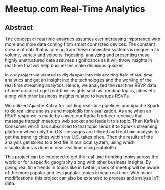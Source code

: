 # Meetup.com Real-Time Analytics #

## Abstract ##

The concept of real time analytics assumes ever increasing importance with more and more data coming from smart connected devices. The constant stream of data that is coming from these connected systems is unique in its volume, variety and velocity. Ingesting, analyzing and presenting these highly unstructured data assumes significance as it will throw insights in real time that will help businesses make decisions quicker.

In our project we wanted to dig deeper into this exciting field of real time analytics and get an insight into the technologies and the working of the real time streaming analytics. Hence, we analyzed the real time RSVP data of meetup.com to get real-time insights such as trending topics, cities etc. along with other business insights related to Meetups RSVPs. 

We utilized Apache Kafka for building real-time pipelines and Apache Spark to do real-time analysis and matplotlib for visualization. As and when an RSVP response is made by a user, our Kafka Producer receives that message through meetup’s web socket and feeds it to a topic. Then Kafka’s Consumer which has subscribed to that topic sends it to Spark’s streaming platform where only the U.S. messages are filtered and real time analysis to get the trending cities within the U.S. takes place. Then the results of the analysis get stored to a text file in our local system, using which visualizations is done in near real time using matplotlib. 

This project can be extended to get the real time trending topics across the world or for a specific geography along with other business insights. By giving real time trends in topics like in twitter, users of meetup will be aware of the more popular and less popular topics in near real time. With minor modifications, this project can also be extended to process and analyze IoT data.
